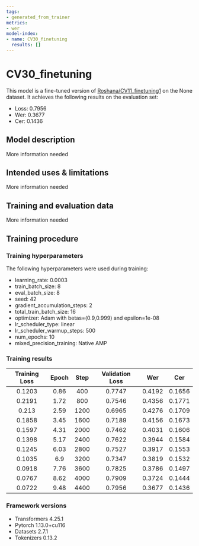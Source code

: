 ```yaml
---
tags:
- generated_from_trainer
metrics:
- wer
model-index:
- name: CV30_finetuning
  results: []
---
```


<!-- This model card has been generated automatically according to the information the Trainer had access to. You
should probably proofread and complete it, then remove this comment. -->

# CV30_finetuning

This model is a fine-tuned version of [Roshana/CV11_finetuning1](https://huggingface.co/Roshana/CV11_finetuning1) on the None dataset.
It achieves the following results on the evaluation set:
- Loss: 0.7956
- Wer: 0.3677
- Cer: 0.1436

## Model description

More information needed

## Intended uses & limitations

More information needed

## Training and evaluation data

More information needed

## Training procedure

### Training hyperparameters

The following hyperparameters were used during training:
- learning_rate: 0.0003
- train_batch_size: 8
- eval_batch_size: 8
- seed: 42
- gradient_accumulation_steps: 2
- total_train_batch_size: 16
- optimizer: Adam with betas=(0.9,0.999) and epsilon=1e-08
- lr_scheduler_type: linear
- lr_scheduler_warmup_steps: 500
- num_epochs: 10
- mixed_precision_training: Native AMP

### Training results

| Training Loss | Epoch | Step | Validation Loss | Wer    | Cer    |
|:-------------:|:-----:|:----:|:---------------:|:------:|:------:|
| 0.1203        | 0.86  | 400  | 0.7747          | 0.4192 | 0.1656 |
| 0.2191        | 1.72  | 800  | 0.7546          | 0.4356 | 0.1771 |
| 0.213         | 2.59  | 1200 | 0.6965          | 0.4276 | 0.1709 |
| 0.1858        | 3.45  | 1600 | 0.7189          | 0.4156 | 0.1673 |
| 0.1597        | 4.31  | 2000 | 0.7462          | 0.4031 | 0.1606 |
| 0.1398        | 5.17  | 2400 | 0.7622          | 0.3944 | 0.1584 |
| 0.1245        | 6.03  | 2800 | 0.7527          | 0.3917 | 0.1553 |
| 0.1035        | 6.9   | 3200 | 0.7347          | 0.3819 | 0.1532 |
| 0.0918        | 7.76  | 3600 | 0.7825          | 0.3786 | 0.1497 |
| 0.0767        | 8.62  | 4000 | 0.7909          | 0.3724 | 0.1444 |
| 0.0722        | 9.48  | 4400 | 0.7956          | 0.3677 | 0.1436 |


### Framework versions

- Transformers 4.25.1
- Pytorch 1.13.0+cu116
- Datasets 2.7.1
- Tokenizers 0.13.2
